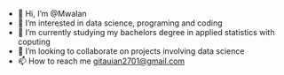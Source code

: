 - 👋 Hi, I’m @MwaIan
- 👀 I’m interested in data science, programing and coding
- 🌱 I’m currently studying my bachelors degree in applied statistics with coputing
- 💞️ I’m looking to collaborate on projects involving data science
- 📫 How to reach me gitauian2701@gmail.com

<!---
MwaIan/MwaIan is a ✨ special ✨ repository because its `README.md` (this file) appears on your GitHub profile.
You can click the Preview link to take a look at your changes.
--->
